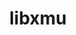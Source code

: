 ---
title: "libxmu"
layout: cache
categories: [package, develop]
meta: {"compilers": ["gcc@=11.4.0", "oneapi@=2024.2.1"], "num_specs": 24, "num_specs_by_stack": {"e4s": 8, "e4s-oneapi": 8, "hep": 8, "root": 24}, "oss": ["ubuntu22.04"], "platforms": ["linux"], "stacks": ["e4s", "e4s-oneapi", "hep", "root"], "targets": ["x86_64_v3"], "versions": ["1.2.1"]}
spec_details: [{"compiler": "oneapi@=2024.2.1", "hash": "2cfg4irohdufua3pqwm7sfen5ipcwbbm", "os": "ubuntu22.04", "platform": "linux", "size": "-", "stacks": ["e4s-oneapi", "root"], "target": "x86_64_v3", "variants": ["build_system=autotools"], "versions": ["1.2.1"]}, {"compiler": "oneapi@=2024.2.1", "hash": "2lcdzldg6nrtgntqoamjie4u4xm5nfg2", "os": "ubuntu22.04", "platform": "linux", "size": "-", "stacks": ["e4s-oneapi", "root"], "target": "x86_64_v3", "variants": ["build_system=autotools"], "versions": ["1.2.1"]}, {"compiler": "gcc@=11.4.0", "hash": "37hffidldki7twy6fhi2tjgbofykaihn", "os": "ubuntu22.04", "platform": "linux", "size": "-", "stacks": ["hep", "root"], "target": "x86_64_v3", "variants": ["build_system=autotools"], "versions": ["1.2.1"]}, {"compiler": "gcc@=11.4.0", "hash": "3hlxxw7timi6rxupuawrtwqvlll36den", "os": "ubuntu22.04", "platform": "linux", "size": "-", "stacks": ["hep", "root"], "target": "x86_64_v3", "variants": ["build_system=autotools"], "versions": ["1.2.1"]}, {"compiler": "gcc@=11.4.0", "hash": "3lctogg37qh5ahtq4rm2isaob2kpitnj", "os": "ubuntu22.04", "platform": "linux", "size": "-", "stacks": ["e4s", "root"], "target": "x86_64_v3", "variants": ["build_system=autotools"], "versions": ["1.2.1"]}, {"compiler": "gcc@=11.4.0", "hash": "3o3qf4i45jx4oafbk2xbmprbo752cugv", "os": "ubuntu22.04", "platform": "linux", "size": "-", "stacks": ["e4s", "root"], "target": "x86_64_v3", "variants": ["build_system=autotools"], "versions": ["1.2.1"]}, {"compiler": "gcc@=11.4.0", "hash": "4dgsefk73zleonknp7g7ika5p4x4k7y6", "os": "ubuntu22.04", "platform": "linux", "size": "-", "stacks": ["e4s", "root"], "target": "x86_64_v3", "variants": ["build_system=autotools"], "versions": ["1.2.1"]}, {"compiler": "gcc@=11.4.0", "hash": "4gbtgtmer2hr47tqqs4jr6z5yxkaellu", "os": "ubuntu22.04", "platform": "linux", "size": "-", "stacks": ["hep", "root"], "target": "x86_64_v3", "variants": ["build_system=autotools"], "versions": ["1.2.1"]}, {"compiler": "gcc@=11.4.0", "hash": "54sf3cmkcofnststry3mjmat5nrvjoo5", "os": "ubuntu22.04", "platform": "linux", "size": "-", "stacks": ["hep", "root"], "target": "x86_64_v3", "variants": ["build_system=autotools"], "versions": ["1.2.1"]}, {"compiler": "oneapi@=2024.2.1", "hash": "5dywbl3wn7gga33djnghihtnxlwqkz5g", "os": "ubuntu22.04", "platform": "linux", "size": "-", "stacks": ["e4s-oneapi", "root"], "target": "x86_64_v3", "variants": ["build_system=autotools"], "versions": ["1.2.1"]}, {"compiler": "gcc@=11.4.0", "hash": "5rqnz6wwldelmsuvrasmkvwwzgnxzjah", "os": "ubuntu22.04", "platform": "linux", "size": "-", "stacks": ["hep", "root"], "target": "x86_64_v3", "variants": ["build_system=autotools"], "versions": ["1.2.1"]}, {"compiler": "gcc@=11.4.0", "hash": "eb6yqwicsbeb7zndxcfqu7jdk4xvzwhr", "os": "ubuntu22.04", "platform": "linux", "size": "-", "stacks": ["hep", "root"], "target": "x86_64_v3", "variants": ["build_system=autotools"], "versions": ["1.2.1"]}, {"compiler": "gcc@=11.4.0", "hash": "gf5drurrye3lax7kxbjpscpp6ib6di4p", "os": "ubuntu22.04", "platform": "linux", "size": "-", "stacks": ["e4s", "root"], "target": "x86_64_v3", "variants": ["build_system=autotools"], "versions": ["1.2.1"]}, {"compiler": "oneapi@=2024.2.1", "hash": "jf3kz2aflfsoixwxzydtacvgqpkhj7la", "os": "ubuntu22.04", "platform": "linux", "size": "-", "stacks": ["e4s-oneapi", "root"], "target": "x86_64_v3", "variants": ["build_system=autotools"], "versions": ["1.2.1"]}, {"compiler": "gcc@=11.4.0", "hash": "m6eun4en5ie5p7edmjgr73wmuuomb6iq", "os": "ubuntu22.04", "platform": "linux", "size": "-", "stacks": ["hep", "root"], "target": "x86_64_v3", "variants": ["build_system=autotools"], "versions": ["1.2.1"]}, {"compiler": "oneapi@=2024.2.1", "hash": "ni6mir4pqkwwmkl46enfe4uey25jrewp", "os": "ubuntu22.04", "platform": "linux", "size": "-", "stacks": ["e4s-oneapi", "root"], "target": "x86_64_v3", "variants": ["build_system=autotools"], "versions": ["1.2.1"]}, {"compiler": "oneapi@=2024.2.1", "hash": "nubjinqpoaycbzcdyzkdngbxqtnhkwnn", "os": "ubuntu22.04", "platform": "linux", "size": "-", "stacks": ["e4s-oneapi", "root"], "target": "x86_64_v3", "variants": ["build_system=autotools"], "versions": ["1.2.1"]}, {"compiler": "gcc@=11.4.0", "hash": "oh3jrxvbgc66yyppvhvm3wxmb5qkavx4", "os": "ubuntu22.04", "platform": "linux", "size": "-", "stacks": ["e4s", "root"], "target": "x86_64_v3", "variants": ["build_system=autotools"], "versions": ["1.2.1"]}, {"compiler": "gcc@=11.4.0", "hash": "r7pshrpl4m5vmqmrsh7c2vx25xbrwklw", "os": "ubuntu22.04", "platform": "linux", "size": "-", "stacks": ["hep", "root"], "target": "x86_64_v3", "variants": ["build_system=autotools"], "versions": ["1.2.1"]}, {"compiler": "oneapi@=2024.2.1", "hash": "rg6q6vf55qdu4opmjjm76pf5iph2wy75", "os": "ubuntu22.04", "platform": "linux", "size": "-", "stacks": ["e4s-oneapi", "root"], "target": "x86_64_v3", "variants": ["build_system=autotools"], "versions": ["1.2.1"]}, {"compiler": "gcc@=11.4.0", "hash": "sjuxkt3llzh4j7fjt73jsl762gjn3kbf", "os": "ubuntu22.04", "platform": "linux", "size": "-", "stacks": ["e4s", "root"], "target": "x86_64_v3", "variants": ["build_system=autotools"], "versions": ["1.2.1"]}, {"compiler": "gcc@=11.4.0", "hash": "sothpznavbbjo7rsfmshhjqgnepqntkm", "os": "ubuntu22.04", "platform": "linux", "size": "-", "stacks": ["e4s", "root"], "target": "x86_64_v3", "variants": ["build_system=autotools"], "versions": ["1.2.1"]}, {"compiler": "gcc@=11.4.0", "hash": "t5mhtgkj6sfigxfppnc4qvmkudzjosrc", "os": "ubuntu22.04", "platform": "linux", "size": "-", "stacks": ["e4s", "root"], "target": "x86_64_v3", "variants": ["build_system=autotools"], "versions": ["1.2.1"]}, {"compiler": "oneapi@=2024.2.1", "hash": "vxqg5hvb6bkg6pcht4u376qczedxanyv", "os": "ubuntu22.04", "platform": "linux", "size": "-", "stacks": ["e4s-oneapi", "root"], "target": "x86_64_v3", "variants": ["build_system=autotools"], "versions": ["1.2.1"]}]
---